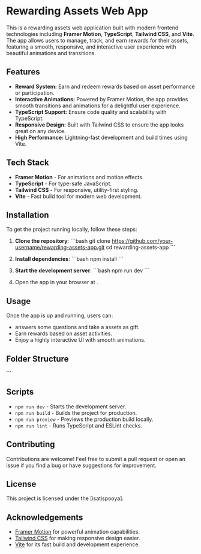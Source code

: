 
# Rewarding Assets Web App

This is a rewarding assets web application built with modern frontend technologies including **Framer Motion**, **TypeScript**, **Tailwind CSS**, and **Vite**. The app allows users to manage, track, and earn rewards for their assets, featuring a smooth, responsive, and interactive user experience with beautiful animations and transitions.

## Features

- **Reward System:** Earn and redeem rewards based on asset performance or participation.
- **Interactive Animations:** Powered by Framer Motion, the app provides smooth transitions and animations for a delightful user experience.
- **TypeScript Support:** Ensure code quality and scalability with TypeScript.
- **Responsive Design:** Built with Tailwind CSS to ensure the app looks great on any device.
- **High Performance:** Lightning-fast development and build times using Vite.

## Tech Stack

- **Framer Motion** - For animations and motion effects.
- **TypeScript** - For type-safe JavaScript.
- **Tailwind CSS** - For responsive, utility-first styling.
- **Vite** - Fast build tool for modern web development.

## Installation

To get the project running locally, follow these steps:

1. **Clone the repository**:
   \`\`\`bash
   git clone https://github.com/your-username/rewarding-assets-app.git
   cd rewarding-assets-app
   \`\`\`

2. **Install dependencies**:
   \`\`\`bash
   npm install
   \`\`\`

3. **Start the development server**:
   \`\`\`bash
   npm run dev
   \`\`\`

4. Open the app in your browser at .

## Usage

Once the app is up and running, users can:

- answers some questions and take a assets as gift.
- Earn rewards based on asset activities.
- Enjoy a highly interactive UI with smooth animations.

## Folder Structure

\`\`\`

## Scripts

- `npm run dev` - Starts the development server.
- `npm run build` - Builds the project for production.
- `npm run preview` - Previews the production build locally.
- `npm run lint` - Runs TypeScript and ESLint checks.

## Contributing

Contributions are welcome! Feel free to submit a pull request or open an issue if you find a bug or have suggestions for improvement.

## License

This project is licensed under the [isatispooya].

## Acknowledgements

- [Framer Motion](https://www.framer.com/motion/) for powerful animation capabilities.
- [Tailwind CSS](https://tailwindcss.com/) for making responsive design easier.
- [Vite](https://vitejs.dev/) for its fast build and development experience.
